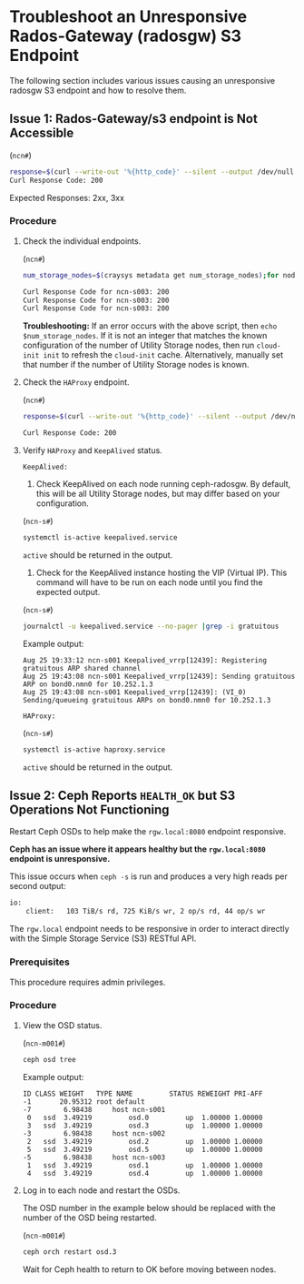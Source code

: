 # Troubleshoot an Unresponsive Rados-Gateway (radosgw) S3 Endpoint

The following section includes various issues causing an unresponsive radosgw S3 endpoint and how to resolve them.

## Issue 1: Rados-Gateway/s3 endpoint is Not Accessible

(`ncn#`)
```bash
response=$(curl --write-out '%{http_code}' --silent --output /dev/null http://rgw-vip)|echo "Curl Response Code: $response"
Curl Response Code: 200
```

Expected Responses: 2xx, 3xx

### Procedure

1. Check the individual endpoints.

   (`ncn#`)
   ```bash
   num_storage_nodes=$(craysys metadata get num_storage_nodes);for node_num in $(seq 1 "$num_storage_nodes"); do nodename=$(printf "ncn-s%03d" "$node_num");  response=$(curl --write-out '%{http_code}' --silent --output /dev/null http://$nodename:8080); echo "Curl Response Code for ncn-s00$endpoint: $response"; done

   Curl Response Code for ncn-s003: 200
   Curl Response Code for ncn-s003: 200
   Curl Response Code for ncn-s003: 200
   ```

   **Troubleshooting:** If an error occurs with the above script, then `echo $num_storage_nodes`. If it is not an integer that matches the known configuration of the number of Utility Storage nodes, then run `cloud-init init` to refresh the `cloud-init` cache. Alternatively, manually set that number if the number of Utility Storage nodes is known.

1. Check the `HAProxy` endpoint.

   (`ncn#`)
   ```bash
   response=$(curl --write-out '%{http_code}' --silent --output /dev/null http://rgw-vip)|echo "Curl Response Code: $response"

   Curl Response Code: 200
   ```

1. Verify `HAProxy` and `KeepAlived` status.

   `KeepAlived:`

   1. Check KeepAlived on each node running ceph-radosgw. By default, this will be all Utility Storage nodes, but may differ based on your configuration.

   (`ncn-s#`)
   ```bash
   systemctl is-active keepalived.service
   ```

   `active` should be returned in the output.

   1. Check for the KeepAlived instance hosting the VIP (Virtual IP). This command will have to be run on each node until you find the expected output.

    (`ncn-s#`)
    ```bash
    journalctl -u keepalived.service --no-pager |grep -i gratuitous
    ```

    Example output:

    ```
    Aug 25 19:33:12 ncn-s001 Keepalived_vrrp[12439]: Registering gratuitous ARP shared channel
    Aug 25 19:43:08 ncn-s001 Keepalived_vrrp[12439]: Sending gratuitous ARP on bond0.nmn0 for 10.252.1.3
    Aug 25 19:43:08 ncn-s001 Keepalived_vrrp[12439]: (VI_0) Sending/queueing gratuitous ARPs on bond0.nmn0 for 10.252.1.3
    ```

   `HAProxy:`

   (`ncn-s#`)
   ```bash
   systemctl is-active haproxy.service
   ```

   `active` should be returned in the output.

## Issue 2: Ceph Reports `HEALTH_OK` but S3 Operations Not Functioning

Restart Ceph OSDs to help make the `rgw.local:8080` endpoint responsive.

**Ceph has an issue where it appears healthy but the `rgw.local:8080` endpoint is unresponsive.**

This issue occurs when `ceph -s` is run and produces a very high reads per second output:

```bash
io:
    client:   103 TiB/s rd, 725 KiB/s wr, 2 op/s rd, 44 op/s wr
```

The `rgw.local` endpoint needs to be responsive in order to interact directly with the Simple Storage Service \(S3\) RESTful API.

### Prerequisites

This procedure requires admin privileges.

### Procedure

1. View the OSD status.

    (`ncn-m001#`)
    ```bash
    ceph osd tree
    ```

    Example output:

    ```
    ID CLASS WEIGHT   TYPE NAME         STATUS REWEIGHT PRI-AFF
    -1       20.95312 root default
    -7        6.98438     host ncn-s001
     0   ssd  3.49219         osd.0         up  1.00000 1.00000
     3   ssd  3.49219         osd.3         up  1.00000 1.00000
    -3        6.98438     host ncn-s002
     2   ssd  3.49219         osd.2         up  1.00000 1.00000
     5   ssd  3.49219         osd.5         up  1.00000 1.00000
    -5        6.98438     host ncn-s003
     1   ssd  3.49219         osd.1         up  1.00000 1.00000
     4   ssd  3.49219         osd.4         up  1.00000 1.00000

    ```

1. Log in to each node and restart the OSDs.

    The OSD number in the example below should be replaced with the number of the OSD being restarted.

    (`ncn-m001#`)
    ```bash
    ceph orch restart osd.3
    ```

    Wait for Ceph health to return to OK before moving between nodes.

